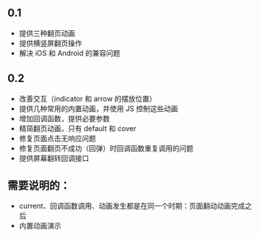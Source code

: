 ## 0.1
* 提供三种翻页动画
* 提供横竖屏翻页操作
* 解决 iOS 和 Android 的兼容问题


## 0.2
* 改善交互（indicator 和 arrow 的摆放位置）
* 提供几种常用的内置动画，并使用 JS 控制这些动画
* 增加回调函数，提供必要参数
* 精简翻页动画，只有 default 和 cover
* 修复页面点击无响应问题
* 修复页面翻页不成功（回弹）时回调函数重复调用的问题
* 提供屏幕翻转回调接口



## 需要说明的：
* current、回调函数调用、动画发生都是在同一个时期：页面翻动动画完成之后
* 内置动画演示
